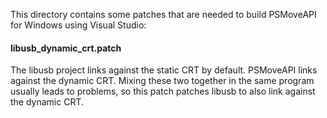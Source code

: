 This directory contains some patches that are needed to build PSMoveAPI for Windows using Visual Studio:

#### libusb_dynamic_crt.patch
The libusb project links against the static CRT by default. PSMoveAPI links against the dynamic CRT.
Mixing these two together in the same program usually leads to problems, so this patch patches libusb to also link against the dynamic CRT.
